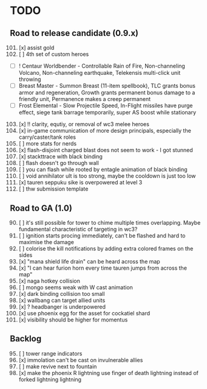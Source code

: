 # TODO

## Road to release candidate (0.9.x)

101. [x] assist gold
102. [ ] 4th set of custom heroes
  - [ ] ! Centaur Worldbender - Controllable Rain of Fire, Non-channeling Volcano, Non-channeling earthquake, Telekensis multi-click unit throwing
  - [ ] Breast Master - Summon Breast (11-item spellbook), TLC grants bonus armor and regeneration, Growth grants permanent bonus damage to a friendly unit, Permanence makes a creep permanent
  - [ ] Frost Elemental - Slow Projectile Speed, In-Flight missiles have purge effect, siege tank barrage temporarily, super AS boost while stationary
103. [x] !! clarity, equtiy, or removal of wc3 melee heroes
104. [x] in-game communication of more design principals, especially the carry/caster/tank roles
105. [ ] more stats for nerds
121. [x] flash-disjoint charged blast does not seem to work - I got stunned
123. [x] stackttrace with black binding
125. [ ] flash doesn't go through wall
126. [ ] you can flash while rooted by entagle animation of black binding
127. [ ] void annihilator ult is too strong, maybe the cooldown is just too low
135. [x] tauren seppuku sike is overpowered at level 3
136. [ ] thw submission template

## Road to GA (1.0)

90. [ ] it's still possible for tower to chime multiple times overlapping. Maybe fundamental characteristic of targeting in wc3?
99. [ ] ignition starts procing immediately, can't be flashed and hard to maximise the damage
106. [ ] colorise the kill notifications by adding extra colored frames on the sides
117. [x] "mana shield life drain" can be heard across the map
118. [x] "I can hear furion horn every time tauren jumps from across the map"
119. [x] naga hotkey collision
120. [ ] mongo seems weak with W cast animation
124. [x] dark binding collision too small
128. [x] wallbang can target allied units
129. [x] ? headbanger is underpowered
132. [x] use phoenix egg for the asset for cockatiel shard
133. [x] visibility should be higher for momentus

## Backlog

95. [ ] tower range indicators
114. [x] immolation can't be cast on invulnerable allies
131. [ ] make revive next to fountain
134. [x] make the phoenix R lightning use finger of death lightning instead of forked lightning lightning
